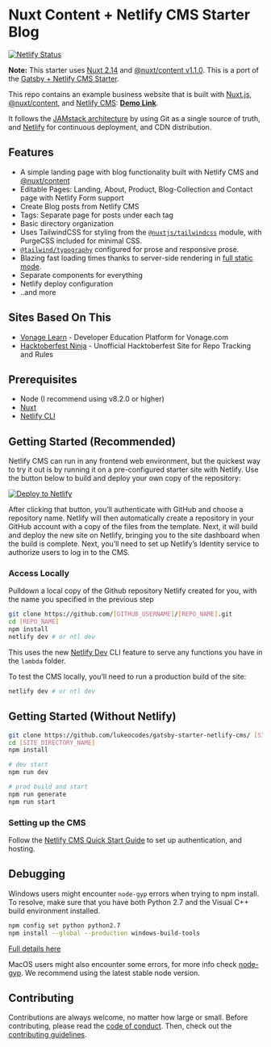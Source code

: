 # Nuxt Content + Netlify CMS Starter Blog

[![Netlify Status](https://api.netlify.com/api/v1/badges/90509489-1678-40fa-aac3-ac1ce864a5d6/deploy-status)](https://app.netlify.com/sites/nuxt-starter-netlify-cms/deploys)

**Note:** This starter uses [Nuxt 2.14](https://nuxtjs.org/blog/nuxt-static-improvements/) and [@nuxt/content v1.1.0](https://content.nuxtjs.org/). This is a port of the [Gatsby + Netlify CMS Starter](https://github.com/netlify-templates/gatsby-starter-netlify-cms).

This repo contains an example business website that is built with [Nuxt.js](https://nuxtjs.org/), [@nuxt/content](https://content.nuxtjs.org/), and [Netlify CMS](https://www.netlifycms.org): **[Demo Link](https://nuxt-starter-netlify-cms.netlify.app/)**.

It follows the [JAMstack architecture](https://jamstack.org) by using Git as a single source of truth, and [Netlify](https://www.netlify.com) for continuous deployment, and CDN distribution.

## Features

- A simple landing page with blog functionality built with Netlify CMS and [@nuxt/content](https://content.nuxtjs.org/)
- Editable Pages: Landing, About, Product, Blog-Collection and Contact page with Netlify Form support
- Create Blog posts from Netlify CMS
- Tags: Separate page for posts under each tag
- Basic directory organization
- Uses TailwindCSS for styling from the [`@nuxtjs/tailwindcss`](https://github.com/nuxt-community/tailwindcss-module) module, with PurgeCSS included for minimal CSS.
- [`@tailwind/typography`](https://tailwindcss.com/docs/typography-plugin) configured for prose and responsive prose.
- Blazing fast loading times thanks to server-side rendering in [full static mode](https://nuxtjs.org/blog/going-full-static/).
- Separate components for everything
- Netlify deploy configuration
- ..and more

## Sites Based On This

- [Vonage Learn](https://vonage-deved-platform.netlify.app) - Developer Education Platform for Vonage.com
- [Hacktoberfest Ninja](https://hacktoberfest.ninja) - Unofficial Hacktoberfest Site for Repo Tracking and Rules

## Prerequisites

- Node (I recommend using v8.2.0 or higher)
- [Nuxt](https://nuxtjs.org/docs/2.x/get-started/installation)
- [Netlify CLI](https://github.com/netlify/cli)

## Getting Started (Recommended)

Netlify CMS can run in any frontend web environment, but the quickest way to try it out is by running it on a pre-configured starter site with Netlify. Use the button below to build and deploy your own copy of the repository:

<a href="https://app.netlify.com/start/deploy?repository=https://github.com/lukeocodes/nuxt-starter-netlify-cms&amp;stack=cms"><img src="https://www.netlify.com/img/deploy/button.svg" alt="Deploy to Netlify"></a>

After clicking that button, you’ll authenticate with GitHub and choose a repository name. Netlify will then automatically create a repository in your GitHub account with a copy of the files from the template. Next, it will build and deploy the new site on Netlify, bringing you to the site dashboard when the build is complete. Next, you’ll need to set up Netlify’s Identity service to authorize users to log in to the CMS.

### Access Locally

Pulldown a local copy of the Github repository Netlify created for you, with the name you specified in the previous step

```sh
git clone https://github.com/[GITHUB_USERNAME]/[REPO_NAME].git
cd [REPO_NAME]
npm install
netlify dev # or ntl dev
```

This uses the new [Netlify Dev](https://www.netlify.com/products/dev/?utm_source=blog&utm_medium=netlifycms&utm_campaign=devex) CLI feature to serve any functions you have in the `lambda` folder.

To test the CMS locally, you'll need to run a production build of the site:

```sh
netlify dev # or ntl dev
```

## Getting Started (Without Netlify)

```sh
git clone https://github.com/lukeocodes/gatsby-starter-netlify-cms/ [SITE_DIRECTORY_NAME]
cd [SITE_DIRECTORY_NAME]
npm install

# dev start
npm run dev

# prod build and start
npm run generate
npm run start
```

### Setting up the CMS

Follow the [Netlify CMS Quick Start Guide](https://www.netlifycms.org/docs/quick-start/#authentication) to set up authentication, and hosting.

## Debugging

Windows users might encounter `node-gyp` errors when trying to npm install.
To resolve, make sure that you have both Python 2.7 and the Visual C++ build environment installed.

```sh
npm config set python python2.7
npm install --global --production windows-build-tools
```

[Full details here](https://www.npmjs.com/package/node-gyp 'NPM node-gyp page')

MacOS users might also encounter some errors, for more info check [node-gyp](https://github.com/nodejs/node-gyp). We recommend using the latest stable node version.

## Contributing

Contributions are always welcome, no matter how large or small. Before contributing,
please read the [code of conduct](./github/CODE_OF_CONDUCT.md). Then, check out the [contributing guidelines](./.github/CONTRIBUTING.md).
